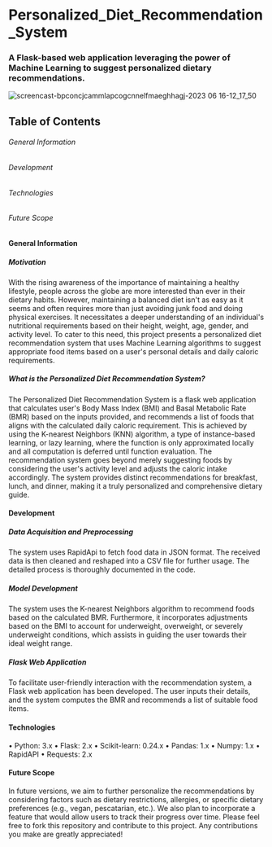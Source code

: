 # Personalized_Diet_Recommendation_System
### A Flask-based web application leveraging the power of Machine Learning to suggest personalized dietary recommendations.

![screencast-bpconcjcammlapcogcnnelfmaeghhagj-2023 06 16-12_17_50](https://github.com/RawfurJim/Personalized_Diet_Recommendation_System/assets/64610564/afd6576f-2e19-4b50-a344-bd036f16b369)


## Table of Contents

###### General Information
###### Development	
###### Technologies
###### Future Scope

#### General Information
##### Motivation

With the rising awareness of the importance of maintaining a healthy lifestyle, people across the globe are more interested than ever in their dietary habits. However, maintaining a balanced diet isn't as easy as it seems and often requires more than just avoiding junk food and doing physical exercises. It necessitates a deeper understanding of an individual's nutritional requirements based on their height, weight, age, gender, and activity level. To cater to this need, this project presents a personalized diet recommendation system that uses Machine Learning algorithms to suggest appropriate food items based on a user's personal details and daily caloric requirements.

##### What is the Personalized Diet Recommendation System?
The Personalized Diet Recommendation System is a flask web application that calculates user's Body Mass Index (BMI) and Basal Metabolic Rate (BMR) based on the inputs provided, and recommends a list of foods that aligns with the calculated daily caloric requirement. This is achieved by using the K-nearest Neighbors (KNN) algorithm, a type of instance-based learning, or lazy learning, where the function is only approximated locally and all computation is deferred until function evaluation.
The recommendation system goes beyond merely suggesting foods by considering the user's activity level and adjusts the caloric intake accordingly. The system provides distinct recommendations for breakfast, lunch, and dinner, making it a truly personalized and comprehensive dietary guide.

#### Development

##### Data Acquisition and Preprocessing
The system uses RapidApi to fetch food data in JSON format. The received data is then cleaned and reshaped into a CSV file for further usage. The detailed process is thoroughly documented in the code.

##### Model Development
The system uses the K-nearest Neighbors algorithm to recommend foods based on the calculated BMR. Furthermore, it incorporates adjustments based on the BMI to account for underweight, overweight, or severely underweight conditions, which assists in guiding the user towards their ideal weight range.

##### Flask Web Application
To facilitate user-friendly interaction with the recommendation system, a Flask web application has been developed. The user inputs their details, and the system computes the BMR and recommends a list of suitable food items.

#### Technologies

•	Python: 3.x
•	Flask: 2.x
•	Scikit-learn: 0.24.x
•	Pandas: 1.x
•	Numpy: 1.x
•	RapidAPI
•	Requests: 2.x

#### Future Scope

In future versions, we aim to further personalize the recommendations by considering factors such as dietary restrictions, allergies, or specific dietary preferences (e.g., vegan, pescatarian, etc.). We also plan to incorporate a feature that would allow users to track their progress over time.
Please feel free to fork this repository and contribute to this project. Any contributions you make are greatly appreciated!

